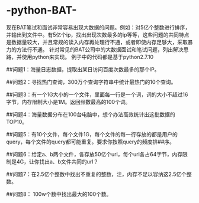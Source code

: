 # -python-BAT-
现在BAT笔试和面试非常容易出现大数据的问题。例如：对5亿个整数进行排序，并输出到文件中。有5亿个ip，找出出现次数最多的ip等等，这些问题的共同特点是数据量较大，并且常规的读入内存再处理行不通，或者即使内存足够大，采取暴力的方法行不通。
针对常见的BAT公司中的大数据面试和笔试问题，列出解决思路，并使用python来实现。
例子中的代码都是基于python2.7.10


##问题1：海量日志数据，提取出某日访问百度次数最多的那个IP。

##问题2：寻找热门查询，300万个查询字符串中统计最热门的10个查询。

##问题3：有一个1G大小的一个文件，里面每一行是一个词，词的大小不超过16字节，内存限制大小是1M。返回频数最高的100个词。

##问题4：海量数据分布在100台电脑中，想个办法高效统计出这批数据的TOP10。

##问题5：有10个文件，每个文件1G，每个文件的每一行存放的都是用户的query，每个文件的query都可能重复。要求你按照query的频度排##序。

##问题6：给定a、b两个文件，各存放50亿个url，每个url各占64字节，内存限制是4G，让你找出a、b文件共同的url？

##问题7：在2.5亿个整数中找出不重复的整数，注，内存不足以容纳这2.5亿个整数。

##问题8： 100w个数中找出最大的100个数。

